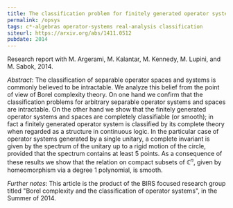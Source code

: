 ```yaml
---
title: The classification problem for finitely generated operator systems and spaces
permalink: /opsys
tags: c*-algebras operator-systems real-analysis classification
siteurl: https://arxiv.org/abs/1411.0512
pubdate: 2014
---
```


Research report with M. Argerami, M. Kalantar, M. Kennedy, M. Lupini, and M. Sabok, 2014.<!--more-->

*Abstract*: The classification of separable operator spaces and systems is commonly believed to be intractable. We analyze this belief from the point of view of Borel complexity theory. On one hand we confirm that the classification problems for arbitrary separable operator systems and spaces are intractable. On the other hand we show that the finitely generated operator systems and spaces are completely classifiable (or smooth); in fact a finitely generated operator system is classified by its complete theory when regarded as a structure in continuous logic. In the particular case of operator systems generated by a single unitary, a complete invariant is given by the spectrum of the unitary up to a rigid motion of the circle, provided that the spectrum contains at least 5 points. As a consequence of these results we show that the relation on compact subsets of $\mathbb C^n$, given by homeomorphism via a degree 1 polynomial, is smooth.

*Further notes*: This article is the product of the BIRS focused research group titled "Borel complexity and the classification of operator systems", in the Summer of 2014.
